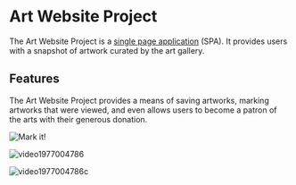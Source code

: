 # Art Website Project

The Art Website Project is a [single page application](https://en.wikipedia.org/wiki/Single-page_application) (SPA). It provides users with a snapshot of artwork curated by the art gallery.

## Features
The Art Website Project provides a means of saving artworks, marking artworks that were viewed, and even allows users to become a patron of the arts with their generous donation.

![Mark it!](https://user-images.githubusercontent.com/107729497/197134464-e19ee5a7-4e7c-43f6-a615-32f23cd4becd.gif)


![video1977004786](https://user-images.githubusercontent.com/107729497/197133280-977d0201-18db-41e0-8185-9fc288efbaad.gif)


![video1977004786c](https://user-images.githubusercontent.com/107729497/197135150-0baafd0d-3ac3-4f2b-8311-c98c87c21263.gif)

